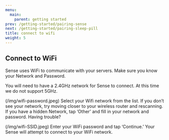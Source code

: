 ```yaml
---
menu:
  main:
    parent: getting started
prev: /getting-started/pairing-sense
next: /getting-started/pairing-sleep-pill
title: connect to wifi
weight: 5
---
```


## Connect to WiFi

Sense uses WiFi to communicate with your servers. Make sure you know your Network and Password.


You will need to have a 2.4GHz network for Sense to connect. At this time we do not support 5GHz.


(/img/wifi-password.jpeg)
Select your Wifi network from the list. If you don’t see your network, try moving closer to your wireless router and rescanning. If you have a hidden Network, tap ‘Other’ and fill in your network and password. Having trouble?


(/img/wifi-SSID.jpeg)
Enter your WiFi password and tap ‘Continue.’ Your Sense will attempt to connect to your WiFi network.

